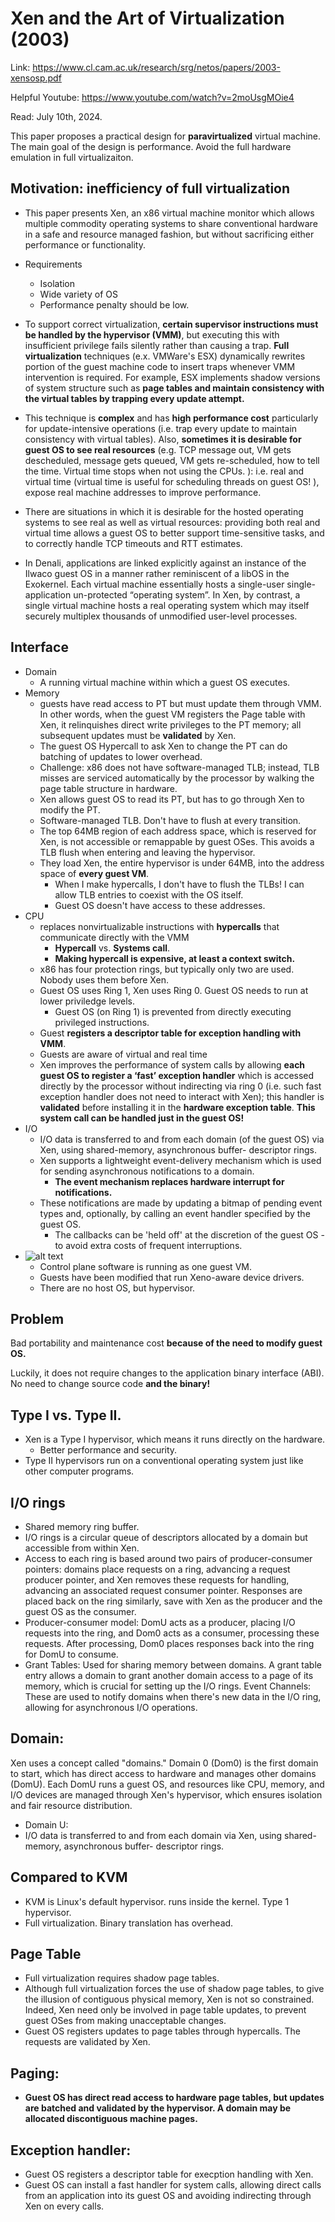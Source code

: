 # Xen and the Art of Virtualization (2003) 

Link: https://www.cl.cam.ac.uk/research/srg/netos/papers/2003-xensosp.pdf

Helpful Youtube: https://www.youtube.com/watch?v=2moUsgMOie4

Read: July 10th, 2024.

This paper proposes a practical design for **paravirtualized** virtual machine. The main goal of the design is performance. Avoid the full hardware emulation in full virtualizaiton. 

## Motivation: inefficiency of full virtualization 

* This paper presents Xen, an x86 virtual machine monitor which allows multiple commodity operating systems to share conventional hardware in a safe and resource managed fashion, but without sacrificing either performance or functionality. 

* Requirements
  * Isolation
  * Wide variety of OS
  * Performance penalty should be low. 

* To support correct virtualization, **certain supervisor instructions must be handled by the hypervisor (VMM)**, but executing this with insufficient privilege fails silently rather than causing a trap. **Full virtualization** techniques (e.x. VMWare's ESX) dynamically rewrites portion of the guest machine code to insert traps whenever VMM intervention is required. For example, ESX implements shadow versions of system structure such as **page tables and maintain consistency with the virtual tables by trapping every update attempt.**

* This technique is **complex** and has **high performance cost** particularly for update-intensive operations (i.e. trap every update to maintain consistency with virtual tables). Also, **sometimes it is desirable for guest OS to see real resources** (e.g. TCP message out, VM gets descheduled, message gets queued, VM gets re-scheduled, how to tell the time. Virtual time stops when not using the CPUs. ): i.e. real and virtual time (virtual time is useful for scheduling threads on guest OS! ), expose real machine addresses to improve performance. 

* There are situations in which it is desirable for the hosted operating systems to see real as well as virtual resources: providing both real and virtual time allows a guest OS to better support time-sensitive tasks, and to correctly handle TCP timeouts and RTT estimates. 

* In Denali, applications are linked explicitly against an instance of the Ilwaco guest OS in a manner rather reminiscent of a libOS in the Exokernel. Each virtual machine essentially hosts a single-user single-application un-protected “operating system”. In Xen, by contrast, a single virtual machine hosts a real operating system which may itself securely multiplex thousands of unmodified user-level processes.

## Interface 
* Domain
   * A running virtual machine within which a guest OS executes. 
* Memory 
   *  guests have read access to PT but must update them through VMM. In other words, when the guest VM registers the Page table with Xen, it relinquishes direct write privileges to the PT memory; all subsequent updates must be **validated** by Xen. 
   *  The guest OS Hypercall to ask Xen to change the PT can do batching of updates to lower overhead. 
   *  Challenge: x86 does not have software-managed TLB; instead, TLB misses are serviced automatically by the processor by walking the page table structure in hardware. 
   *  Xen allows guest OS to read its PT, but has to go through Xen to modify the PT. 
   *  Software-managed TLB. Don't have to flush at every transition. 
   *  The top 64MB region of each address space, which is reserved for Xen, is not accessible or remappable by guest OSes. This avoids a TLB flush when entering and leaving the hypervisor. 
   *  They load Xen, the entire hypervisor is under 64MB, into the address space of **every guest VM**.
      *  When I make hypercalls, I don't have to flush the TLBs! I can allow TLB entries to coexist with the OS itself. 
      *  Guest OS doesn't have access to these addresses. 
* CPU
   *  replaces nonvirtualizable instructions with **hypercalls** that communicate directly with the VMM
      * **Hypercall** vs. **Systems call**. 
      * **Making hypercall is expensive, at least a context switch.**
   *  x86 has four protection rings, but typically only two are used. Nobody uses them before Xen. 
   *  Guest OS uses Ring 1, Xen uses Ring 0. Guest OS needs to run at lower priviledge levels. 
      *  Guest OS (on Ring 1) is prevented from directly executing privileged instructions.
   *  Guest **registers a descriptor table for exception handling with VMM**. 
   *  Guests are aware of virtual and real time
   *  Xen improves the performance of system calls by allowing **each guest OS to register a ‘fast’ exception handler** which is accessed directly by the processor without indirecting via ring 0 (i.e. such fast exception handler does not need to interact with Xen); this handler is **validated** before installing it in the **hardware exception table**. **This system call can be handled just in the guest OS!**
* I/O
   *  I/O data is transferred to and from each domain (of the guest OS) via Xen, using shared-memory, asynchronous buffer- descriptor rings.
   *  Xen supports a lightweight event-delivery mechanism which is used for sending asynchronous notifications to a domain.
      *  **The event mechanism replaces hardware interrupt for notifications.**
   *  These notifications are made by updating a bitmap of pending event types and, optionally, by calling an event handler specified by the guest OS. 
      *  The callbacks can be 'held off' at the discretion of the guest OS - to avoid extra costs of frequent interruptions. 
*  ![alt text](images/73-xen/system-structure.png)
   *  Control plane software is running as one guest VM. 
   *  Guests have been modified that run Xeno-aware device drivers. 
   *  There are no host OS, but hypervisor. 

## Problem 
Bad portability and maintenance cost **because of the need to modify guest OS.**

Luckily, it does not require changes to the application binary interface (ABI). No need to change source code **and the binary!**


## Type I vs. Type II.

* Xen is a Type I hypervisor, which means it runs directly on the hardware.
  * Better performance and security. 
* Type II hypervisors run on a conventional operating system just like other computer programs.

## I/O rings
* Shared memory ring buffer. 
* I/O rings is a circular queue of descriptors allocated by a domain but accessible from within Xen. 
* Access to each ring is based around two pairs of producer-consumer pointers: domains place requests on a ring, advancing a request producer pointer, and Xen removes these requests for handling, advancing an associated request consumer pointer. Responses are placed back on the ring similarly, save with Xen as the producer and the guest OS as the consumer.
* Producer-consumer model: DomU acts as a producer, placing I/O requests into the ring, and Dom0 acts as a consumer, processing these requests. After processing, Dom0 places responses back into the ring for DomU to consume.
* Grant Tables: Used for sharing memory between domains. A grant table entry allows a domain to grant another domain access to a page of its memory, which is crucial for setting up the I/O rings.
Event Channels: These are used to notify domains when there's new data in the I/O ring, allowing for asynchronous I/O operations.

## Domain:

Xen uses a concept called "domains." Domain 0 (Dom0) is the first domain to start, which has direct access to hardware and manages other domains (DomU). Each DomU runs a guest OS, and resources like CPU, memory, and I/O devices are managed through Xen's hypervisor, which ensures isolation and fair resource distribution.

* Domain U: 
* I/O data is transferred to and from each domain via Xen, using shared-memory, asynchronous buffer- descriptor rings.

## Compared to KVM

* KVM is Linux's default hypervisor. runs inside the kernel. Type 1 hypervisor.
* Full virtualization. Binary translation has overhead. 

## Page Table

* Full virtualization requires shadow page tables. 
* Although full virtualization forces the use of shadow page tables, to give the illusion of contiguous physical memory, Xen is not so constrained. Indeed, Xen need only be involved in page table updates, to prevent guest OSes from making unacceptable changes.
* Guest OS registers updates to page tables through hypercalls. The requests are validated by Xen. 

## Paging:
* **Guest OS has direct read access to hardware page tables, but updates are batched and validated by the hypervisor. A domain may be allocated discontiguous machine pages.**

## Exception handler:
* Guest OS registers a descriptor table for execption handling with Xen. 
* Guest OS can install a fast handler for system calls, allowing direct calls from an application into its guest OS and avoiding indirecting through Xen on every calls. 